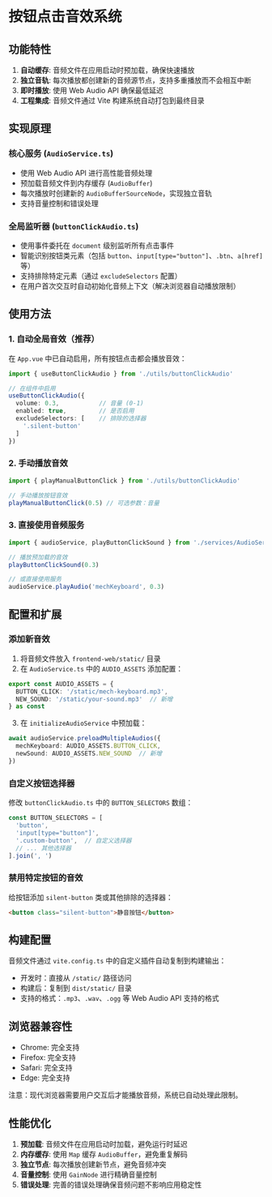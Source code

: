 # 按钮点击音效系统

## 功能特性

1. **自动缓存**: 音频文件在应用启动时预加载，确保快速播放
2. **独立音轨**: 每次播放都创建新的音频源节点，支持多重播放而不会相互中断
3. **即时播放**: 使用 Web Audio API 确保最低延迟
4. **工程集成**: 音频文件通过 Vite 构建系统自动打包到最终目录

## 实现原理

### 核心服务 (`AudioService.ts`)
- 使用 Web Audio API 进行高性能音频处理
- 预加载音频文件到内存缓存 (`AudioBuffer`)
- 每次播放时创建新的 `AudioBufferSourceNode`，实现独立音轨
- 支持音量控制和错误处理

### 全局监听器 (`buttonClickAudio.ts`)
- 使用事件委托在 `document` 级别监听所有点击事件
- 智能识别按钮类元素（包括 `button`、`input[type="button"]`、`.btn`、`a[href]` 等）
- 支持排除特定元素（通过 `excludeSelectors` 配置）
- 在用户首次交互时自动初始化音频上下文（解决浏览器自动播放限制）

## 使用方法

### 1. 自动全局音效（推荐）
在 `App.vue` 中已自动启用，所有按钮点击都会播放音效：

```typescript
import { useButtonClickAudio } from './utils/buttonClickAudio'

// 在组件中启用
useButtonClickAudio({
  volume: 0.3,           // 音量 (0-1)
  enabled: true,         // 是否启用
  excludeSelectors: [    // 排除的选择器
    '.silent-button'
  ]
})
```

### 2. 手动播放音效
```typescript
import { playManualButtonClick } from './utils/buttonClickAudio'

// 手动播放按钮音效
playManualButtonClick(0.5) // 可选参数：音量
```

### 3. 直接使用音频服务
```typescript
import { audioService, playButtonClickSound } from './services/AudioService'

// 播放预加载的音效
playButtonClickSound(0.3)

// 或直接使用服务
audioService.playAudio('mechKeyboard', 0.3)
```

## 配置和扩展

### 添加新音效
1. 将音频文件放入 `frontend-web/static/` 目录
2. 在 `AudioService.ts` 中的 `AUDIO_ASSETS` 添加配置：
```typescript
export const AUDIO_ASSETS = {
  BUTTON_CLICK: '/static/mech-keyboard.mp3',
  NEW_SOUND: '/static/your-sound.mp3'  // 新增
} as const
```
3. 在 `initializeAudioService` 中预加载：
```typescript
await audioService.preloadMultipleAudios({
  mechKeyboard: AUDIO_ASSETS.BUTTON_CLICK,
  newSound: AUDIO_ASSETS.NEW_SOUND  // 新增
})
```

### 自定义按钮选择器
修改 `buttonClickAudio.ts` 中的 `BUTTON_SELECTORS` 数组：
```typescript
const BUTTON_SELECTORS = [
  'button',
  'input[type="button"]',
  '.custom-button',  // 自定义选择器
  // ... 其他选择器
].join(', ')
```

### 禁用特定按钮的音效
给按钮添加 `silent-button` 类或其他排除的选择器：
```html
<button class="silent-button">静音按钮</button>
```

## 构建配置

音频文件通过 `vite.config.ts` 中的自定义插件自动复制到构建输出：
- 开发时：直接从 `/static/` 路径访问
- 构建后：复制到 `dist/static/` 目录
- 支持的格式：`.mp3`、`.wav`、`.ogg` 等 Web Audio API 支持的格式

## 浏览器兼容性

- Chrome: 完全支持
- Firefox: 完全支持  
- Safari: 完全支持
- Edge: 完全支持

注意：现代浏览器需要用户交互后才能播放音频，系统已自动处理此限制。

## 性能优化

1. **预加载**: 音频文件在应用启动时加载，避免运行时延迟
2. **内存缓存**: 使用 `Map` 缓存 `AudioBuffer`，避免重复解码
3. **独立节点**: 每次播放创建新节点，避免音频冲突
4. **音量控制**: 使用 `GainNode` 进行精确音量控制
5. **错误处理**: 完善的错误处理确保音频问题不影响应用稳定性 